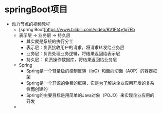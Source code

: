 # springBoot项目

* 动力节点的视频教程
    * [spring Boot]https://www.bilibili.com/video/BV1Ft4y1g7Fb
    * 表示层 -> 业务层 -> 持久层
      * 其实就是系统的执行分工
      * 表示层：负责接收用户的请求，将请求转发给业务层
      * 业务层：负责处理业务逻辑，将结果返回给表示层
      * 持久层： 负责操作数据库，将结果返回给业务层
    * Spring
      * Spring是一个轻量级的控制反转（IoC）和面向切面（AOP）的容器框架
      * Spring是一个开源的免费的框架，它是为了解决企业应用开发的复杂性而创建的
      * Spring的主要目标是用简单的Java对象（POJO）来实现企业应用的开发
    * 